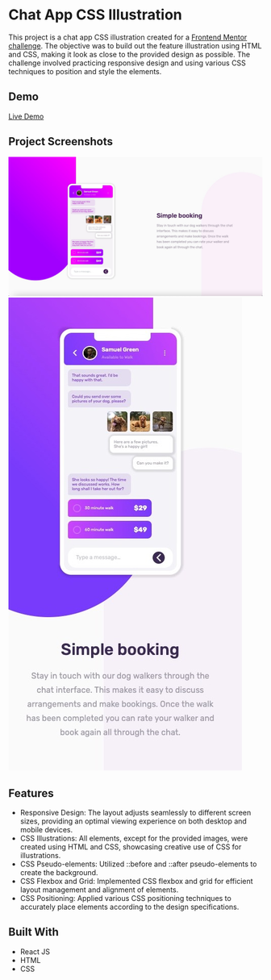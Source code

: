 # Chat App CSS Illustration

This project is a chat app CSS illustration created for a [Frontend Mentor challenge](https://www.frontendmentor.io/challenges/chat-app-css-illustration-O5auMkFqY). The objective was to build out the feature illustration using HTML and CSS, making it look as close to the provided design as possible. The challenge involved practicing responsive design and using various CSS techniques to position and style the elements.

## Demo
[Live Demo](https://bright-licorice-2f95fd.netlify.app/)

## Project Screenshots
![Screenshot desktop](public/screenshot-1.jpg)
![Screenshot mobile](public/screenshot-2.jpg)

## Features

- Responsive Design: The layout adjusts seamlessly to different screen sizes, providing an optimal viewing experience on both desktop and mobile devices.
- CSS Illustrations: All elements, except for the provided images, were created using HTML and CSS, showcasing creative use of CSS for illustrations.
- CSS Pseudo-elements: Utilized ::before and ::after pseudo-elements to create the background.
- CSS Flexbox and Grid: Implemented CSS flexbox and grid for efficient layout management and alignment of elements.
- CSS Positioning: Applied various CSS positioning techniques to accurately place elements according to the design specifications.

## Built With

- React JS
- HTML
- CSS
